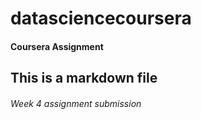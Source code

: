 # datasciencecoursera
#### Coursera Assignment
## This is a markdown file
###### Week 4 assignment submission 
